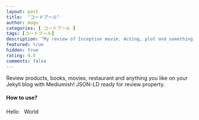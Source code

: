 ```yaml
---
layout: post
title:  "コードブール"
author: mogu
categories: [ コードブール ]
tags: [コードブール]
description: "My review of Inception movie. Acting, plot and something else in this short description."
featured: true
hidden: true
rating: 4.5
comments: false
---
```


Review products, books, movies, restaurant and anything you like on your Jekyll blog with Mediumish! JSON-LD ready for review property.

#### How to use?

Hello　World
